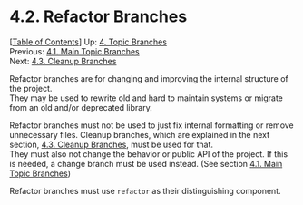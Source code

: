# 4.2. Refactor Branches #

\[[Table of Contents](../index.md#table-of-contents)\]
Up: [4. Topic Branches](../topic-branches.md)  
Previous: [4.1. Main Topic Branches](main-topics.md)  
Next: [4.3. Cleanup Branches](cleanup.md)

Refactor branches are for changing and improving the internal structure of the project.  
They may be used to rewrite old and hard to maintain systems or migrate from an old and/or deprecated library.

Refactor branches must not be used to just fix internal formatting or remove unnecessary files.
Cleanup branches, which are explained in the next section, [4.3. Cleanup Branches](cleanup.md), must be used for that.  
They must also not change the behavior or public API of the project.
If this is needed, a change branch must be used instead.
(See section [4.1. Main Topic Branches](main-topics.md#change-branches))

Refactor branches must use `refactor` as their distinguishing component.
